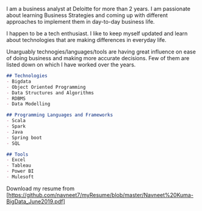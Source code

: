 




I am a business analyst at Deloitte for more than 2 years. I am passionate about learning Business Strategies and coming up with different approaches to implement them in day-to-day business life.

I happen to be a tech enthusiast. I like to keep myself updated and learn about technologies that are making differences in everyday life.

Unarguably technogies/languages/tools are having great influence on ease of doing business and making more accurate decisions. Few of them are listed down on which I have worked over the years.

```markdown
## Technologies
- Bigdata
- Object Oriented Programming
- Data Structures and Algorithms
- RDBMS
- Data Modelling

## Programming Languages and Frameworks
- Scala
- Spark
- Java
- Spring boot
- SQL

## Tools
- Excel
- Tableau
- Power BI
- Mulesoft

```

Download my resume from [https://github.com/navneet7/myResume/blob/master/Navneet%20Kuma-BigData_June2019.pdf]
